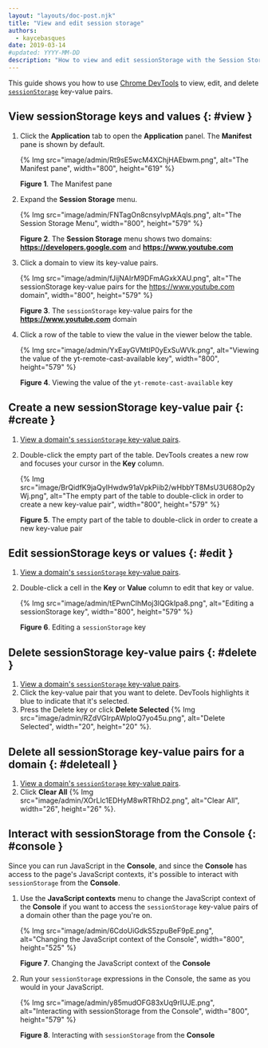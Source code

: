 ```yaml
---
layout: "layouts/doc-post.njk"
title: "View and edit session storage"
authors:
  - kaycebasques
date: 2019-03-14
#updated: YYYY-MM-DD
description: "How to view and edit sessionStorage with the Session Storage pane and the Console."
---
```


This guide shows you how to use [Chrome DevTools][1] to view, edit, and delete [`sessionStorage`][2]
key-value pairs.

## View sessionStorage keys and values {: #view }

1.  Click the **Application** tab to open the **Application** panel. The **Manifest** pane is shown
    by default.

    {% Img src="image/admin/Rt9sE5wcM4XChjHAEbwm.png", alt="The Manifest pane", width="800", height="619" %}

    **Figure 1**. The Manifest pane

2.  Expand the **Session Storage** menu.

    {% Img src="image/admin/FNTagOn8cnsylvpMAqls.png", alt="The Session Storage Menu", width="800", height="579" %}

    **Figure 2**. The **Session Storage** menu shows two domains: **https://developers.google.com**
    and **https://www.youtube.com**

3.  Click a domain to view its key-value pairs.

    {% Img src="image/admin/fJijNAIrM9DFmAGxkXAU.png", alt="The sessionStorage key-value pairs for the https://www.youtube.com domain", width="800", height="579" %}

    **Figure 3**. The `sessionStorage` key-value pairs for the **https://www.youtube.com** domain

4.  Click a row of the table to view the value in the viewer below the table.

    {% Img src="image/admin/YxEayGVMtIP0yExSuWVk.png", alt="Viewing the value of the yt-remote-cast-available key", width="800", height="579" %}

    **Figure 4**. Viewing the value of the `yt-remote-cast-available` key

## Create a new sessionStorage key-value pair {: #create }

1.  [View a domain's `sessionStorage` key-value pairs][3].
2.  Double-click the empty part of the table. DevTools creates a new row and focuses your cursor in
    the **Key** column.

    {% Img src="image/BrQidfK9jaQyIHwdw91aVpkPiib2/wHbbYT8MsU3U68Op2yWj.png", alt="The empty part of the table to double-click in order to create a new key-value pair", width="800", height="579" %}

    **Figure 5**. The empty part of the table to double-click in order to create a new key-value
    pair

## Edit sessionStorage keys or values {: #edit }

1.  [View a domain's `sessionStorage` key-value pairs][4].
2.  Double-click a cell in the **Key** or **Value** column to edit that key or value.

    {% Img src="image/admin/tEPwnClhMoj3lQGkIpa8.png", alt="Editing a sessionStorage key", width="800", height="579" %}

    **Figure 6**. Editing a `sessionStorage` key

## Delete sessionStorage key-value pairs {: #delete }

1.  [View a domain's `sessionStorage` key-value pairs][5].
2.  Click the key-value pair that you want to delete. DevTools highlights it blue to indicate that
    it's selected.
3.  Press the Delete key or click **Delete Selected**
    {% Img src="image/admin/RZdVGIrpAWpIoQ7yo45u.png", alt="Delete Selected", width="20", height="20" %}.

## Delete all sessionStorage key-value pairs for a domain {: #deleteall }

1.  [View a domain's `sessionStorage` key-value pairs][6].
2.  Click **Clear All** {% Img src="image/admin/XOrLlc1EDHyM8wRTRhD2.png", alt="Clear All", width="26", height="26" %}.

## Interact with sessionStorage from the Console {: #console }

Since you can run JavaScript in the **Console**, and since the **Console** has access to the page's
JavaScript contexts, it's possible to interact with `sessionStorage` from the **Console**.

1.  Use the **JavaScript contexts** menu to change the JavaScript context of the **Console** if you
    want to access the `sessionStorage` key-value pairs of a domain other than the page you're on.

    {% Img src="image/admin/6CdoUiGdkS5zpuBeF9pE.png", alt="Changing the JavaScript context of the Console", width="800", height="525" %}

    **Figure 7**. Changing the JavaScript context of the **Console**

2.  Run your `sessionStorage` expressions in the Console, the same as you would in your JavaScript.

    {% Img src="image/admin/y85mudOFG83xUq9rIUJE.png", alt="Interacting with sessionStorage from the Console", width="800", height="579" %}

    **Figure 8**. Interacting with `sessionStorage` from the **Console**

[1]: /docs/devtools
[2]: https://developer.mozilla.org/en-US/docs/Web/API/Window/sessionStorage
[3]: #view
[4]: #view
[5]: #view
[6]: #view
